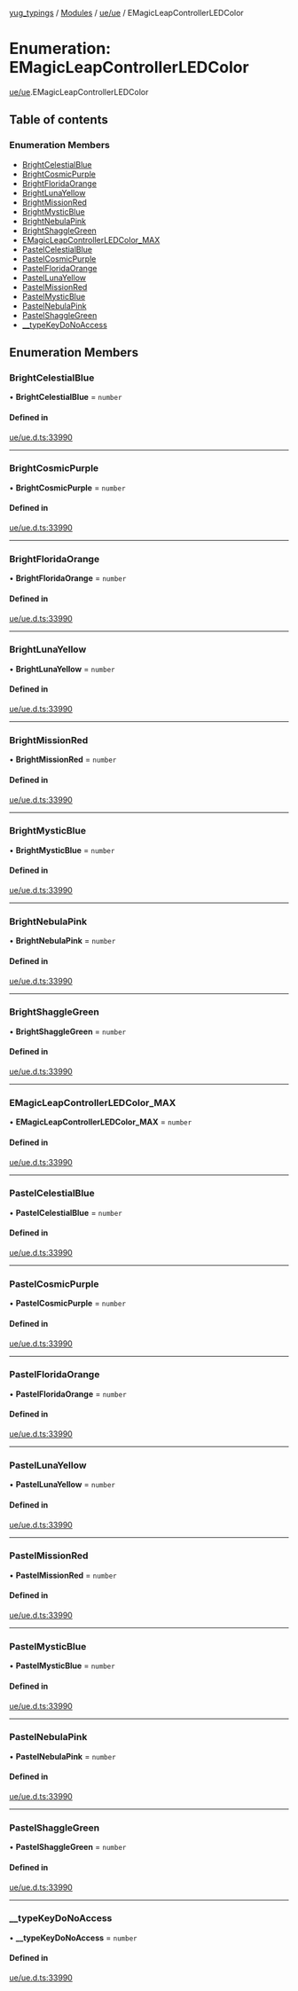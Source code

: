 [yug_typings](../README.md) / [Modules](../modules.md) / [ue/ue](../modules/ue_ue.md) / EMagicLeapControllerLEDColor

# Enumeration: EMagicLeapControllerLEDColor

[ue/ue](../modules/ue_ue.md).EMagicLeapControllerLEDColor

## Table of contents

### Enumeration Members

- [BrightCelestialBlue](ue_ue.EMagicLeapControllerLEDColor.md#brightcelestialblue)
- [BrightCosmicPurple](ue_ue.EMagicLeapControllerLEDColor.md#brightcosmicpurple)
- [BrightFloridaOrange](ue_ue.EMagicLeapControllerLEDColor.md#brightfloridaorange)
- [BrightLunaYellow](ue_ue.EMagicLeapControllerLEDColor.md#brightlunayellow)
- [BrightMissionRed](ue_ue.EMagicLeapControllerLEDColor.md#brightmissionred)
- [BrightMysticBlue](ue_ue.EMagicLeapControllerLEDColor.md#brightmysticblue)
- [BrightNebulaPink](ue_ue.EMagicLeapControllerLEDColor.md#brightnebulapink)
- [BrightShaggleGreen](ue_ue.EMagicLeapControllerLEDColor.md#brightshagglegreen)
- [EMagicLeapControllerLEDColor\_MAX](ue_ue.EMagicLeapControllerLEDColor.md#emagicleapcontrollerledcolor_max)
- [PastelCelestialBlue](ue_ue.EMagicLeapControllerLEDColor.md#pastelcelestialblue)
- [PastelCosmicPurple](ue_ue.EMagicLeapControllerLEDColor.md#pastelcosmicpurple)
- [PastelFloridaOrange](ue_ue.EMagicLeapControllerLEDColor.md#pastelfloridaorange)
- [PastelLunaYellow](ue_ue.EMagicLeapControllerLEDColor.md#pastellunayellow)
- [PastelMissionRed](ue_ue.EMagicLeapControllerLEDColor.md#pastelmissionred)
- [PastelMysticBlue](ue_ue.EMagicLeapControllerLEDColor.md#pastelmysticblue)
- [PastelNebulaPink](ue_ue.EMagicLeapControllerLEDColor.md#pastelnebulapink)
- [PastelShaggleGreen](ue_ue.EMagicLeapControllerLEDColor.md#pastelshagglegreen)
- [\_\_typeKeyDoNoAccess](ue_ue.EMagicLeapControllerLEDColor.md#__typekeydonoaccess)

## Enumeration Members

### BrightCelestialBlue

• **BrightCelestialBlue** = `number`

#### Defined in

[ue/ue.d.ts:33990](https://github.com/YugMetaverse/yug_typings/blob/b7d9b19/ue/ue.d.ts#L33990)

___

### BrightCosmicPurple

• **BrightCosmicPurple** = `number`

#### Defined in

[ue/ue.d.ts:33990](https://github.com/YugMetaverse/yug_typings/blob/b7d9b19/ue/ue.d.ts#L33990)

___

### BrightFloridaOrange

• **BrightFloridaOrange** = `number`

#### Defined in

[ue/ue.d.ts:33990](https://github.com/YugMetaverse/yug_typings/blob/b7d9b19/ue/ue.d.ts#L33990)

___

### BrightLunaYellow

• **BrightLunaYellow** = `number`

#### Defined in

[ue/ue.d.ts:33990](https://github.com/YugMetaverse/yug_typings/blob/b7d9b19/ue/ue.d.ts#L33990)

___

### BrightMissionRed

• **BrightMissionRed** = `number`

#### Defined in

[ue/ue.d.ts:33990](https://github.com/YugMetaverse/yug_typings/blob/b7d9b19/ue/ue.d.ts#L33990)

___

### BrightMysticBlue

• **BrightMysticBlue** = `number`

#### Defined in

[ue/ue.d.ts:33990](https://github.com/YugMetaverse/yug_typings/blob/b7d9b19/ue/ue.d.ts#L33990)

___

### BrightNebulaPink

• **BrightNebulaPink** = `number`

#### Defined in

[ue/ue.d.ts:33990](https://github.com/YugMetaverse/yug_typings/blob/b7d9b19/ue/ue.d.ts#L33990)

___

### BrightShaggleGreen

• **BrightShaggleGreen** = `number`

#### Defined in

[ue/ue.d.ts:33990](https://github.com/YugMetaverse/yug_typings/blob/b7d9b19/ue/ue.d.ts#L33990)

___

### EMagicLeapControllerLEDColor\_MAX

• **EMagicLeapControllerLEDColor\_MAX** = `number`

#### Defined in

[ue/ue.d.ts:33990](https://github.com/YugMetaverse/yug_typings/blob/b7d9b19/ue/ue.d.ts#L33990)

___

### PastelCelestialBlue

• **PastelCelestialBlue** = `number`

#### Defined in

[ue/ue.d.ts:33990](https://github.com/YugMetaverse/yug_typings/blob/b7d9b19/ue/ue.d.ts#L33990)

___

### PastelCosmicPurple

• **PastelCosmicPurple** = `number`

#### Defined in

[ue/ue.d.ts:33990](https://github.com/YugMetaverse/yug_typings/blob/b7d9b19/ue/ue.d.ts#L33990)

___

### PastelFloridaOrange

• **PastelFloridaOrange** = `number`

#### Defined in

[ue/ue.d.ts:33990](https://github.com/YugMetaverse/yug_typings/blob/b7d9b19/ue/ue.d.ts#L33990)

___

### PastelLunaYellow

• **PastelLunaYellow** = `number`

#### Defined in

[ue/ue.d.ts:33990](https://github.com/YugMetaverse/yug_typings/blob/b7d9b19/ue/ue.d.ts#L33990)

___

### PastelMissionRed

• **PastelMissionRed** = `number`

#### Defined in

[ue/ue.d.ts:33990](https://github.com/YugMetaverse/yug_typings/blob/b7d9b19/ue/ue.d.ts#L33990)

___

### PastelMysticBlue

• **PastelMysticBlue** = `number`

#### Defined in

[ue/ue.d.ts:33990](https://github.com/YugMetaverse/yug_typings/blob/b7d9b19/ue/ue.d.ts#L33990)

___

### PastelNebulaPink

• **PastelNebulaPink** = `number`

#### Defined in

[ue/ue.d.ts:33990](https://github.com/YugMetaverse/yug_typings/blob/b7d9b19/ue/ue.d.ts#L33990)

___

### PastelShaggleGreen

• **PastelShaggleGreen** = `number`

#### Defined in

[ue/ue.d.ts:33990](https://github.com/YugMetaverse/yug_typings/blob/b7d9b19/ue/ue.d.ts#L33990)

___

### \_\_typeKeyDoNoAccess

• **\_\_typeKeyDoNoAccess** = `number`

#### Defined in

[ue/ue.d.ts:33990](https://github.com/YugMetaverse/yug_typings/blob/b7d9b19/ue/ue.d.ts#L33990)
